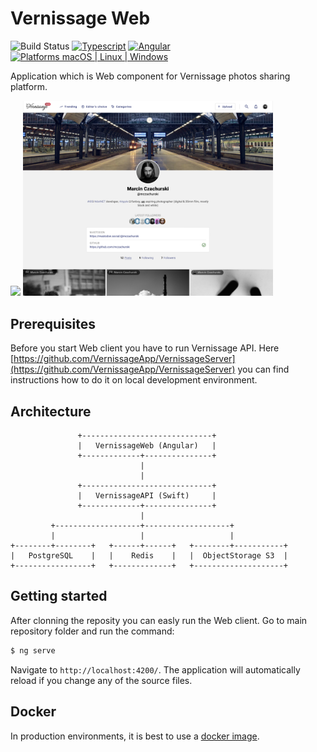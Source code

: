 # Vernissage Web

![Build Status](https://github.com/VernissageApp/VernissageWeb/actions/workflows/build.yml/badge.svg)
[![Typescript](https://img.shields.io/badge/Typescript-orange.svg?style=flat)](https://www.typescriptlang.org)
[![Angular](https://img.shields.io/badge/Angular-17-blue.svg?style=flat)](https://angular.io)
[![Platforms macOS | Linux | Windows](https://img.shields.io/badge/Platforms-macOS%20%7C%20Linux%20%7C%20Windows%20-lightgray.svg?style=flat)](https://angular.io)

Application which is Web component for Vernissage photos sharing platform.

<img src="images/01.png" width="400" > <img src="images/02.png" width="400" >

## Prerequisites

Before you start Web client you have to run Vernissage API. Here [https://github.com/VernissageApp/VernissageServer](https://github.com/VernissageApp/VernissageServer) you can find instructions how to do it on local development environment.

## Architecture

```
               +-----------------------------+
               |   VernissageWeb (Angular)   |
               +-------------+---------------+
                             |
                             |
               +-----------------------------+
               |   VernissageAPI (Swift)     |
               +-------------+---------------+
                             |
         +-------------------+-------------------+
         |                   |                   |
+--------+--------+   +------+------+   +--------+-----------+
|   PostgreSQL    |   |    Redis    |   |  ObjectStorage S3  |
+-----------------+   +-------------+   +--------------------+
```

## Getting started

After clonning the reposity you can easly run the Web client. Go to main repository folder and run the command:

```bash
$ ng serve
```

Navigate to `http://localhost:4200/`. The application will automatically reload if you change any of the source files.

## Docker

In production environments, it is best to use a [docker image](https://hub.docker.com/repository/docker/mczachurski/vernissage-web).